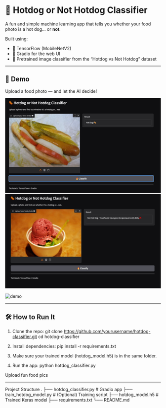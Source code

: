 # 🌭 Hotdog or Not Hotdog Classifier

A fun and simple machine learning app that tells you whether your food photo is a hot dog... or **not**.

Built using:
- 🧠 TensorFlow (MobileNetV2)
- 🎨 Gradio for the web UI
- 📸 Pretrained image classifier from the “Hotdog vs Not Hotdog” dataset

---

## 🚀 Demo

Upload a food photo — and let the AI decide!

![Hotdog example](demo/hotdog_correct.jpeg)
![Hotdog example](demo/hotdog_incorrect.jpeg)

![demo](https://media.giphy.com/media/xT0xeJpnrWC4XWblEk/giphy.gif) <!-- Optional animated gif -->

---

## 🛠 How to Run It

1. Clone the repo:
git clone https://github.com/yourusername/hotdog-classifier.git
cd hotdog-classifier

2. Install dependencies:
pip install -r requirements.txt

3. Make sure your trained model (hotdog_model.h5) is in the same folder.

4. Run the app:
python hotdog_classifier.py

Upload fun food pics 



----

Project Structure
.
├── hotdog_classifier.py     # Gradio app
├── train_hotdog_model.py    # (Optional) Training script
├── hotdog_model.h5          # Trained Keras model
├── requirements.txt
└── README.md
